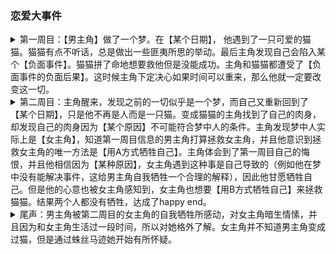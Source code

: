 ### 恋爱大事件
<details><summary>第一周目：【男主角】做了一个梦。在【某个日期】， 他遇到了一只可爱的猫猫。猫猫有点不听话，总是做出一些匪夷所思的举动。最后主角发现自己会陷入某个【负面事件】。猫猫拼了命地想要救他但是没能成功。主角和猫猫都遭受了【负面事件的负面后果】。这时候主角下定决心如果时间可以重来，那么他就一定要改变这一切。</summary><blockquote>

<details open><summary>TestB1</summary><blockquote>
- Test B1
</blockquote></details>

<details open><summary>TestB2</summary><blockquote>
<details open><summary>TestC1</summary><blockquote>

- Test C1

</blockquote></details>
</blockquote></details>

</blockquote></details>
<details><summary>第二周目：主角醒来，发现之前的一切似乎是一个梦，而自己又重新回到了【某个日期】，只是他不再是人而是一只猫。变成猫猫的主角找到了自己的肉身，却发现自己的肉身因为【某个原因】不可能符合梦中人的条件。主角发现梦中人实际上是【女主角】，知道第一周目信息的男主角打算拯救女主角，并且他意识到拯救女主角的唯一方法是【用A方式牺牲自己】。主角体会到了第一周目自己的悔恨，并且他相信因为【某种原因】，女主角遇到这种事是自己导致的（例如他在梦中没有能解决事件，这给男主角自我牺牲一个合理的解释），因此他甘愿牺牲自己。但是他的心意也被女主角感知到，女主角也想要【用B方式牺牲自己】来拯救猫猫。结果两个人都没有牺牲，达成了happy end。</summary><blockquote>

<details open><summary>TestB1</summary><blockquote>
- Test B1
</blockquote></details>

<details open><summary>TestB2</summary><blockquote>
<details open><summary>TestC1</summary><blockquote>

- Test C1

</blockquote></details>
</blockquote></details>

</blockquote></details>

</blockquote></details>
<details><summary>尾声：男主角被第二周目的女主角的自我牺牲所感动，对女主角暗生情愫，并且因为和女主角生活过一段时间，所以对她格外了解。女主角并不知道男主角变成过猫，但是通过蛛丝马迹她开始有所怀疑。</summary><blockquote>
</blockquote></details>
